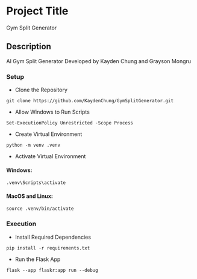 # Project Title

Gym Split Generator

## Description

AI Gym Split Generator 
Developed by Kayden Chung and Grayson Mongru 

### Setup

* Clone the Repository
```
git clone https://github.com/KaydenChung/GymSplitGenerator.git
```
* Allow Windows to Run Scripts
```
Set-ExecutionPolicy Unrestricted -Scope Process
```
* Create Virtual Environment
```
python -m venv .venv
```
* Activate Virtual Environment
#### Windows:
```
.venv\Scripts\activate
```
#### MacOS and Linux:
```
source .venv/bin/activate
```

### Execution

* Install Required Dependencies
```
pip install -r requirements.txt
```
* Run the Flask App
```
flask --app flaskr:app run --debug
```
